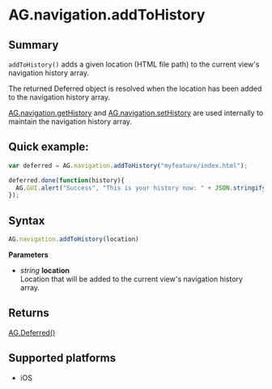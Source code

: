 # AG.navigation.addToHistory

## Summary
`addToHistory()` adds a given location (HTML file path) to the current view's navigation history array.

The returned Deferred object is resolved when the location has been added to the navigation history array.

[AG.navigation.getHistory](getHistory.md) and [AG.navigation.setHistory](setHistory.md) are used internally to maintain the navigation history array.

## Quick example:
```javascript
var deferred = AG.navigation.addToHistory("myfeature/index.html");

deferred.done(function(history){
  AG.GUI.alert("Success", "This is your history now: " + JSON.stringify(history));
});
```

## Syntax
```javascript
AG.navigation.addToHistory(location)
```

**Parameters**

* *string* **location**<br>
  Location that will be added to the current view's navigation history array.

## Returns 
[AG.Deferred()](../../Deferred/Deferred.md)

## Supported platforms
* iOS
